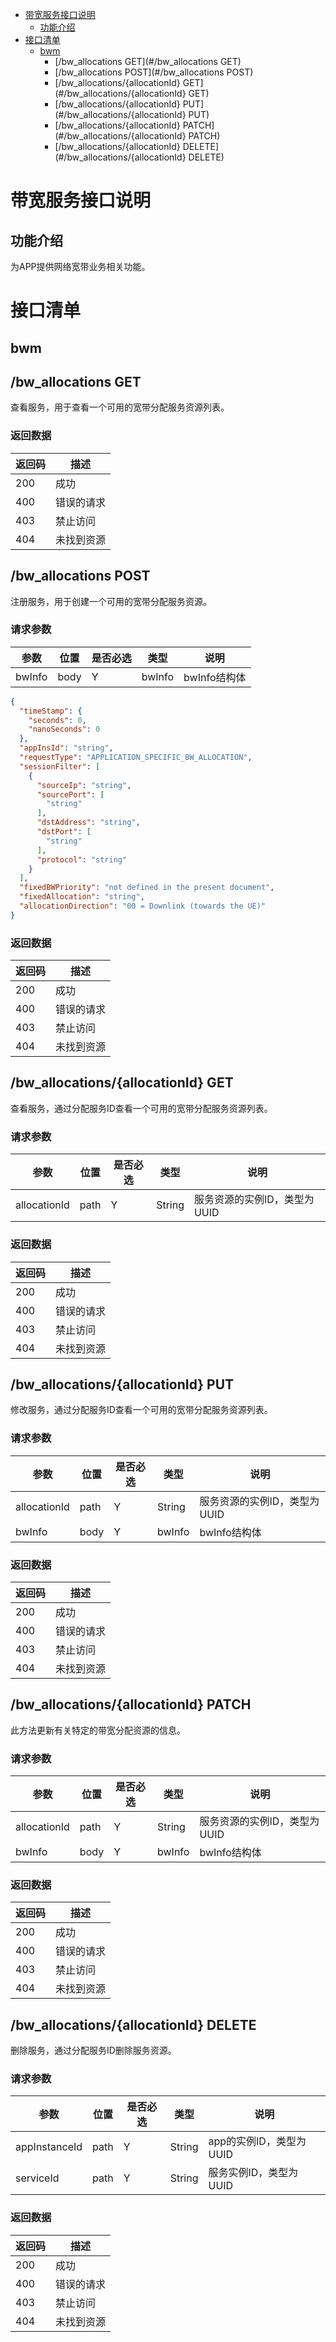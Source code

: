 *   [带宽服务接口说明](#带宽服务接口说明)
    *   [功能介绍](#功能介绍)
*   [接口清单](#接口清单)
    *   [bwm](#bwm)
        *   [/bw_allocations GET](#/bw_allocations GET)
        *   [/bw_allocations POST](#/bw_allocations POST)
        *   [/bw_allocations/{allocationId} GET](#/bw_allocations/{allocationId} GET)
        *   [/bw_allocations/{allocationId} PUT](#/bw_allocations/{allocationId} PUT)
        *   [/bw_allocations/{allocationId} PATCH](#/bw_allocations/{allocationId} PATCH)
        *   [/bw_allocations/{allocationId} DELETE](#/bw_allocations/{allocationId} DELETE)
   

# 带宽服务接口说明
## 功能介绍

为APP提供网络宽带业务相关功能。

# 接口清单
## bwm
## /bw_allocations GET
查看服务，用于查看一个可用的宽带分配服务资源列表。

### 返回数据
|返回码 |描述|
|-----|-----|
|200 | 成功 |
|400 | 错误的请求 |
|403 | 禁止访问 |
|404 | 未找到资源 |


## /bw_allocations POST
注册服务，用于创建一个可用的宽带分配服务资源。
### 请求参数

|参数 |位置 | 是否必选 | 类型 | 说明 |
|-----|-----|----|------|-----|
|bwInfo | body |Y| bwInfo | bwInfo结构体 |

```json
{
  "timeStamp": {
    "seconds": 0,
    "nanoSeconds": 0
  },
  "appInsId": "string",
  "requestType": "APPLICATION_SPECIFIC_BW_ALLOCATION",
  "sessionFilter": [
    {
      "sourceIp": "string",
      "sourcePort": [
        "string"
      ],
      "dstAddress": "string",
      "dstPort": [
        "string"
      ],
      "protocol": "string"
    }
  ],
  "fixedBWPriority": "not defined in the present document",
  "fixedAllocation": "string",
  "allocationDirection": "00 = Downlink (towards the UE)"
}

```

### 返回数据
|返回码 |描述|
|-----|-----|
|200 | 成功 |
|400 | 错误的请求 |
|403 | 禁止访问 |
|404 | 未找到资源 |

## /bw_allocations/{allocationId} GET
查看服务，通过分配服务ID查看一个可用的宽带分配服务资源列表。
### 请求参数
|参数 |位置 | 是否必选 | 类型 | 说明 |
|-----|-----|----|------|-----|
|allocationId | path |Y| String | 服务资源的实例ID，类型为UUID |
### 返回数据
|返回码 |描述|
|-----|-----|
|200 | 成功 |
|400 | 错误的请求 |
|403 | 禁止访问 |
|404 | 未找到资源 |

## /bw_allocations/{allocationId} PUT
修改服务，通过分配服务ID查看一个可用的宽带分配服务资源列表。
### 请求参数
|参数 |位置 | 是否必选 | 类型 | 说明 |
|-----|-----|----|------|-----|
|allocationId | path |Y| String | 服务资源的实例ID，类型为UUID |
|bwInfo | body |Y| bwInfo | bwInfo结构体 |

### 返回数据
|返回码 |描述|
|-----|-----|
|200 | 成功 |
|400 | 错误的请求 |
|403 | 禁止访问 |
|404 | 未找到资源 |

## /bw_allocations/{allocationId} PATCH
此方法更新有关特定的带宽分配资源的信息。
### 请求参数
|参数 |位置 | 是否必选 | 类型 | 说明 |
|-----|-----|----|------|-----|
|allocationId | path |Y| String | 服务资源的实例ID，类型为UUID |
|bwInfo | body |Y| bwInfo | bwInfo结构体 |
### 返回数据
|返回码 |描述|
|-----|-----|
|200 | 成功 |
|400 | 错误的请求 |
|403 | 禁止访问 |
|404 | 未找到资源 |

## /bw_allocations/{allocationId} DELETE
删除服务，通过分配服务ID删除服务资源。
### 请求参数
|参数 |位置 | 是否必选 | 类型 | 说明 |
|-----|-----|----|------|-----|
|appInstanceId | path |Y| String | app的实例ID，类型为UUID |
|serviceId | path |Y| String | 服务实例ID，类型为UUID |
### 返回数据
|返回码 |描述|
|-----|-----|
|200 | 成功 |
|400 | 错误的请求 |
|403 | 禁止访问 |
|404 | 未找到资源 |
